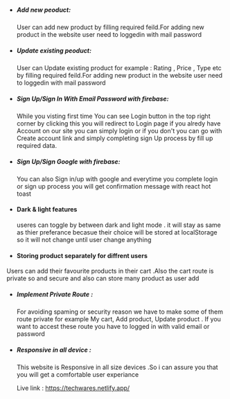 * ##### Add new peoduct:
  User can add new product by filling required feild.For adding new product in the website user need to loggedin with mail password 

* ##### Update existing peoduct:
  User can Update existing product for example : Rating , Price , Type etc by filling required feild.For adding new product in the website user need to loggedin with mail password 


* ##### Sign Up/Sign In With Email Password with firebase:
  While you visting first time You can see Login button in the top right corner by clicking this you will redirect to Login page if you alredy have Account on our site you can simply login or if you don't you can go with Create account link and simply completing sign Up process by fill up required data.

 * ##### Sign Up/Sign Google with firebase: 
 
   You can also Sign in/up with google and everytime you complete login or sign up process you will get confirmation message 
   with react hot toast

* #### Dark & light features
  useres can toggle by between dark and light mode . it will stay as same as thier preferance becasue their choice will be stored at localStorage so it will not change until user change anything

 * #### Storing product separately for diffrent users
  Users can add their favourite products in their cart .Also the cart route is private so and secure and also can store many product as user add 


* ##### Implement Private Route :
  For avoiding spaming or security reason we have to make some of them route private for example My cart, Add product, Update product . If you want to accest these route you have to logged in with valid email or password  

* ##### Responsive in all device :
  This website is Responsive in all size devices .So i can assure you that you will get a comfortable user experiance


  Live link : https://techwares.netlify.app/
